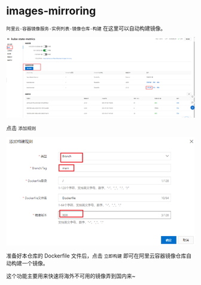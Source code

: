 # images-mirroring
 
`阿里云-容器镜像服务-实例列表-镜像仓库-构建` 在这里可以自动构建镜像。

![](build.png)

点击 `添加规则` 

![](rule.png)

准备好本仓库的 Dockerfile 文件后，点击 `立即构建` 即可在阿里云容器镜像仓库自动构建一个镜像。

这个功能主要用来快速将海外不可用的镜像弄到国内来~